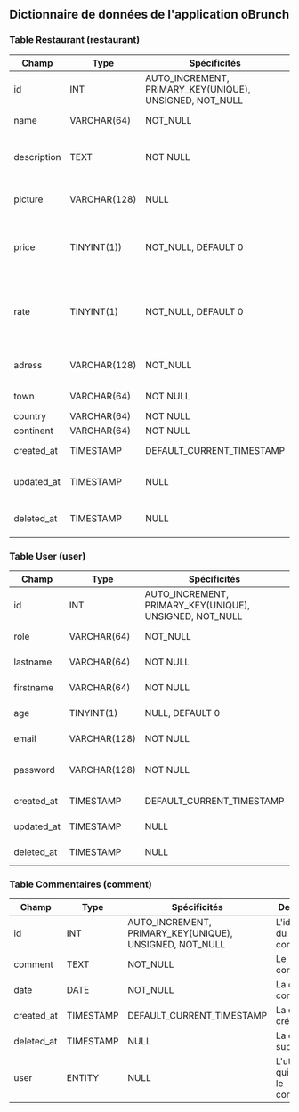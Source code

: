 ## Dictionnaire de données de l'application oBrunch

### Table Restaurant (restaurant)

|Champ|Type|Spécificités|Description|
|-|-|-|-|
|id|INT|AUTO_INCREMENT, PRIMARY_KEY(UNIQUE), <br />UNSIGNED, NOT_NULL|L'identifiant unique du produit|
|name|VARCHAR(64)|NOT_NULL|Le nom du restaurant|
|description|TEXT|NOT NULL|La description du restaurant|
|picture|VARCHAR(128)|NULL|l'URL de l'image du produit|
|price|TINYINT(1))|NOT_NULL, DEFAULT 0|Le niveau de tarification du restaurant|
|rate|TINYINT(1)|NOT_NULL, DEFAULT 0|L'avis des utilisateurs sur le produit (valeur de 1 a 5)|
|adress| VARCHAR(128)|NOT_NULL|L'adresse du restaurant|
|town| VARCHAR(64) | NOT NULL |Ville du restaurant|
|country| VARCHAR(64) | NOT NULL|Pays|
|continent| VARCHAR(64) | NOT NULL|Continent|
|created_at|TIMESTAMP|DEFAULT_CURRENT_TIMESTAMP|La date de création|
|updated_at|TIMESTAMP|NULL|La date de la dernière mise a jour|
|deleted_at|TIMESTAMP|NULL|La date de la dernière mise a jour|

### Table User (user)

|Champ|Type|Spécificités|Description|
|-|-|-|-|
|id|INT|AUTO_INCREMENT, PRIMARY_KEY(UNIQUE), <br />UNSIGNED, NOT_NULL |L'identifiant de l'utilisateur|
|role|VARCHAR(64)|NOT_NULL |Le rôle de l'utilisateur|
|lastname|VARCHAR(64)|NOT NULL |Nom de l'utilisateur|
|firstname|VARCHAR(64)|NOT NULL |Prénom de l'utilisateur|
|age|TINYINT(1)|NULL, DEFAULT 0 | Age de l'utilisateur|
|email|VARCHAR(128)|NOT NULL |Email de l'utilisateur|
|password|VARCHAR(128)|NOT NULL |Mot de passe de l'utilisateur|
|created_at|TIMESTAMP|DEFAULT_CURRENT_TIMESTAMP |La date de création|
|updated_at|TIMESTAMP |NULL |La date de modification|
|deleted_at|TIMESTAMP |NULL |La date de suppression|


### Table Commentaires (comment)

| Champ      | Type        | Spécificités                                                 | Description                |
| ---------- | ----------- | ------------------------------------------------------------ | -------------------------- |
| id         | INT         | AUTO_INCREMENT, PRIMARY_KEY(UNIQUE), <br />UNSIGNED, NOT_NULL | L'identifiant du commentaire |
| comment    | TEXT         | NOT_NULL                                                     | Le commentaire                |
| date       | DATE         | NOT_NULL                                                     | La date du commentaire        |
| created_at | TIMESTAMP   | DEFAULT_CURRENT_TIMESTAMP                                    | La date de création           |
| deleted_at | TIMESTAMP   | NULL                                                         | La date de suppression       |
| user       | ENTITY      | NULL                                                         |L'utilisateur qui a posté le commentaire|
